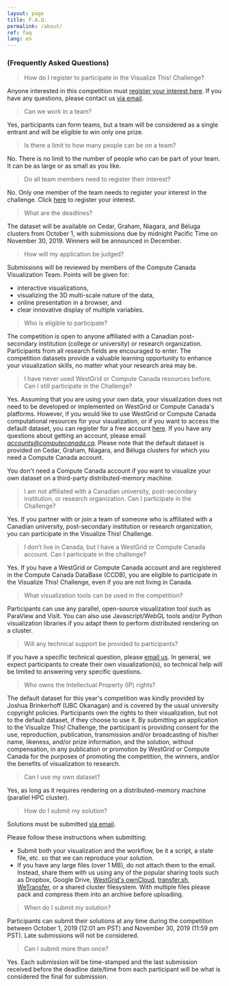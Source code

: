 ```yaml
---
layout: page
title: F.A.Q.
permalink: /about/
ref: faq
lang: en
---
```


### (Frequently Asked Questions)

> How do I register to participate in the Visualize This! Challenge?

Anyone interested in this competition must <a
href="https://www.eventbrite.ca/e/4th-annual-visualize-this-challenge-registration-71335547543"
target="_blank">register your interest here</a>. If you have any questions, please contact us
[via email](mailto:viz-challenge@westgrid.ca).

> Can we work in a team?

Yes, participants can form teams, but a team will be considered as a single entrant and will be eligible
to win only one prize.

> Is there a limit to how many people can be on a team?

No. There is no limit to the number of people who can be part of your team. It can be as large or as
small as you like.

> Do all team members need to register their interest?

No. Only one member of the team needs to register your interest in the challenge. Click <a
href="https://www.eventbrite.ca/e/4th-annual-visualize-this-challenge-registration-71335547543"
target="_blank">here</a> to register your interest.

> What are the deadlines?

The dataset will be available on Cedar, Graham, Niagara, and Béluga clusters from October 1, with
submissions due by midnight Pacific Time on November 30, 2019. Winners will be announced in December.

> How will my application be judged?

Submissions will be reviewed by members of the Compute Canada Visualization Team. Points will be given
for:
- interactive visualizations,
- visualizing the 3D multi-scale nature of the data,
- online presentation in a browser, and
- clear innovative display of multiple variables.

> Who is eligible to participate?

The competition is open to anyone affiliated with a Canadian post-secondary institution (college or
university) or research organization. Participants from all research fields are encouraged to enter. The
competition datasets provide a valuable learning opportunity to enhance your visualization skills, no
matter what your research area may be.

> I have never used WestGrid or Compute Canada resources before. Can I still participate in the
> Challenge?

Yes. Assuming that you are using your own data, your visualization does not need to be developed or
implemented on WestGrid or Compute Canada's platforms. However, if you would like to use WestGrid or
Compute Canada computational resources for your visualization, or if you want to access the default
dataset, you can register for a free account <a
href="https://www.computecanada.ca/research-portal/account-management/apply-for-an-account"
target="_blank">here</a>. If you have any questions about getting an account, please email
*accounts@computecanada.ca*. Please note that the default dataset is provided on Cedar, Graham, Niagara,
and Béluga clusters for which you need a Compute Canada account.

You don't need a Compute Canada account if you want to visualize your own dataset on a third-party
distributed-memory machine.

> I am not affiliated with a Canadian university, post-secondary institution, or research
> organization. Can I participate in the Challenge?

Yes. If you partner with or join a team of someone who is affiliated with a Canadian university,
post-secondary institution or research organization, you can participate in the Visualize This!
Challenge.

> I don’t live in Canada, but I have a WestGrid or Compute Canada account. Can I participate in the
> challenge?

Yes. If you have a WestGrid or Compute Canada account and are registered in the Compute Canada DataBase
(CCDB), you are eligible to participate in the Visualize This! Challenge, even if you are not living in
Canada.

> What visualization tools can be used in the competition?

Participants can use any parallel, open-source visualization tool such as ParaView and VisIt. You can
also use Javascript/WebGL tools and/or Python visualization libraries if you adapt them to perform
distributed rendering on a cluster.

<!-- domain-specific packages, online Javascript/WebGL tools, Python visualization libraries, or any other -->
<!-- open-source software you feel comfortable using. -->

<!-- We hosted a kickoff webinar on Sept 27 that gave a walk-through of the dataset and gave some examples of -->
<!-- visualization tools that can be used. Click here to view the archive recording (to get right to the -->
<!-- dataset tour, skip ahead to 4:04 in the video). -->

> Will any technical support be provided to participants?

If you have a specific technical question, please [email us](mailto:viz-challenge@westgrid.ca). In
general, we expect participants to create their own visualization(s), so technical help will be limited
to answering very specific questions.

<!-- Our kickoff workshop will share more details on the dataset, supply sample routines to read the data, and -->
<!-- demonstrate a few basic visualization examples. Click here to register for the workshop. -->

> Who owns the Intellectual Property (IP) rights?

The default dataset for this year's competition was kindly provided by Joshua Brinkerhoff (UBC Okanagan)
and is covered by the usual university copyright policies. Participants own the rights to their
visualization, but not to the default dataset, if they choose to use it. By submitting an application to
the Visualize This!  Challenge, the participant is providing consent for the use, reproduction,
publication, transmission and/or broadcasting of his/her name, likeness, and/or prize information, and
the solution, without compensation, in any publication or promotion by WestGrid or Compute Canada for the
purposes of promoting the competition, the winners, and/or the benefits of visualization to research.

> Can I use my own dataset?

Yes, as long as it requires rendering on a distributed-memory machine (parallel HPC cluster).

<!-- No. In both the scientific and humanities tracks, all participants will work with the same dataset, which -->
<!-- has been provided to the Challenge by a researcher. Both datasets will be made available on the -->
<!-- competition webpage, and participants can download it anytime after October 1, 2019. -->

<!-- We hosted a kickoff webinar on Sept 27 that gave a walk-through of the -->
<!-- dataset. Click here to view the archive recording (to get right to the dataset tour, skip ahead to 4:04 -->
<!-- in the video). -->

> How do I submit my solution?

Solutions must be submitted [via email](mailto:viz-challenge@westgrid.ca).

Please follow these instructions when submitting:
- Submit both your visualization and the workflow, be it a script, a state file, etc. so that we can
  reproduce your solution.
- If you have any large files (over 1 MB), do not attach them to the email. Instead, share them with us
  using any of the popular sharing tools such as Dropbox, Google Drive, <a
  href="https://www.westgrid.ca/resources_services/data_storage/cloud_storage" target="_blank">WestGrid's
  ownCloud</a>, <a href="https://transfer.sh" target="_blank">transfer.sh</a>, <a
  href="https://wetransfer.com" target="_blank">WeTransfer</a>, or a shared cluster filesystem. With
  multiple files please pack and compress them into an archive before uploading.

> When do I submit my solution?

Participants can submit their solutions at any time during the competition between October 1, 2019 (12:01
am PST) and November 30, 2019 (11:59 pm PST). Late submissions will not be considered.

> Can I submit more than once?

Yes. Each submission will be time-stamped and the last submission received before the deadline date/time
from each participant will be what is considered the final for submission.








<!-- Some words about scientific visualization and distributed rendering in particular. -->

<!-- raise awareness of the essential role visualization can play in helping researchers explore large -->
<!-- datasets to answer important scientific questions -->

<!-- “Visualization has the potential to help researchers better understand, illustrate and glean insight from their data. Compute Canada has the resources and expertise to support all stages of visualization, from preparing data to interactive analysis. We’re working to engage more scientists, across all disciplines, to tap the power and the promise of visualization for research,” says Alex Razoumov, Compute Canada Visualization Team Lead and a Visualization Coordinator with <a href="http://www.westgrid.ca/">WestGrid</a>. -->



<!-- This is the base Jekyll theme. You can find out more info about customizing your Jekyll theme, as well as basic Jekyll usage documentation at [jekyllrb.com](http://jekyllrb.com/) -->

<!-- You can find this multilanguage theme at : -->
<!-- {% include icon-github.html username="sylvaindurand" %} / -->
<!-- [multilingual-jekyll](https://github.com/sylvaindurand/multilingual-jekyll) -->

<!-- You can find the original source code for the Jekyll new theme at: -->
<!-- {% include icon-github.html username="jglovier" %} / -->
<!-- [jekyll-new](https://github.com/jglovier/jekyll-new) -->

<!-- You can find the source code for Jekyll at -->
<!-- {% include icon-github.html username="jekyll" %} / -->
<!-- [jekyll](https://github.com/jekyll/jekyll) -->

<!-- <a href="link" target="_blank">text</a> -->
